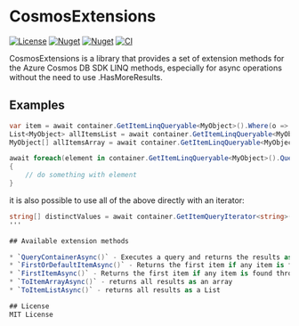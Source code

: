 # CosmosExtensions

[![License](https://img.shields.io/badge/license-MIT-blue)](https://github.com/claasd/OtdrReader/blob/main/LICENSE)
[![Nuget](https://img.shields.io/nuget/v/CdIts.CosmosExtensions)](https://www.nuget.org/packages/CdIts.CosmosExtensions/)
[![Nuget](https://img.shields.io/nuget/vpre/CdIts.CosmosExtensions)](https://www.nuget.org/packages/CdIts.CosmosExtensions/)
[![CI](https://github.com/claasd/CosmosExtensions/actions/workflows/build.yml/badge.svg)](https://github.com/claasd/CosmosExtensions/actions/workflows/build.yml)

CosmosExtensions is a library that provides a set of extension methods for the Azure Cosmos DB SDK LINQ methods, especially for async operations without the need to use .HasMoreResults.

## Examples
```csharp
var item = await container.GetItemLinqQueryable<MyObject>().Where(o => o.Id == "myId").FirstOrDefaultItemAsync();
List<MyObject> allItemsList = await container.GetItemLinqQueryable<MyObject>().ToItemListAsync();
MyObject[] allItemsArray = await container.GetItemLinqQueryable<MyObject>().ToItemArrayAsync();

await foreach(element in container.GetItemLinqQueryable<MyObject>().QueryContainerAsync())
{
    // do something with element
}
```

it is also possible to use all of the above directly with an iterator:

```csharp
string[] distinctValues = await container.GetItemQueryIterator<string>($"select distinct value c.some from c").ToItemArrayAsync();
''' 

## Available extension methods

* `QueryContainerAsync()` - Executes a query and returns the results as an IAsyncEnumerable.
* `FirstOrDefaultItemAsync()` - Returns the first item if any item is found, returns `default` only if the iterator reports that there are nor results
* `FirstItemAsync()` - Returns the first item if any item is found throws an exception if there are no results
* `ToItemArrayAsync()` - returns all results as an array
* `ToItemListAsync()` - returns all results as a List

## License
MIT License

